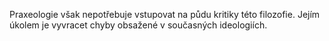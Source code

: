 <emphasis level="strong">Praxeologie však nepotřebuje<break time="0.3s"/> vstupovat na půdu kritiky této filozofie.</emphasis><break time="0.5s"/> <emphasis level="moderate">Jejím úkolem je<break time="0.3s"/> vyvracet chyby obsažené v současných ideologiích.</emphasis> 